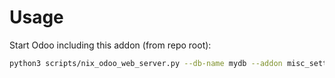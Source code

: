 # Usage

Start Odoo including this addon (from repo root):

```bash
python3 scripts/nix_odoo_web_server.py --db-name mydb --addon misc_settings
```
